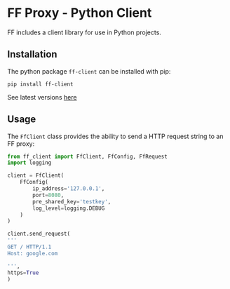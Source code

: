 FF Proxy - Python Client
========================

FF includes a client library for use in Python projects.

## Installation

The python package `ff-client` can be installed with pip:

```
pip install ff-client
```

See latest versions [here](https://pypi.org/project/ff-client/)

## Usage

The `FfClient` class provides the ability to send a HTTP request string to an FF proxy:

```python
from ff_client import FfClient, FfConfig, FfRequest
import logging

client = FfClient(
    FfConfig(
        ip_address='127.0.0.1',
        port=8080, 
        pre_shared_key='testkey',
        log_level=logging.DEBUG
    )
)

client.send_request(
'''
GET / HTTP/1.1
Host: google.com

''',
https=True
)
```
